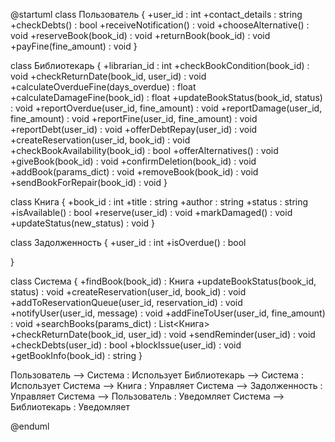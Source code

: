 @startuml
class Пользователь {
    +user_id : int
    +contact_details : string
    +checkDebts() : bool
    +receiveNotification() : void
    +chooseAlternative() : void
    +reserveBook(book_id) : void
    +returnBook(book_id) : void
    +payFine(fine_amount) : void
}

class Библиотекарь {
    +librarian_id : int
    +checkBookCondition(book_id) : void
    +checkReturnDate(book_id, user_id) : void
    +calculateOverdueFine(days_overdue) : float
    +calculateDamageFine(book_id) : float
    +updateBookStatus(book_id, status) : void
    +reportOverdue(user_id, fine_amount) : void
    +reportDamage(user_id, fine_amount) : void
    +reportFine(user_id, fine_amount) : void
    +reportDebt(user_id) : void
    +offerDebtRepay(user_id) : void
    +createReservation(user_id, book_id) : void
    +checkBookAvailability(book_id) : bool
    +offerAlternatives() : void
    +giveBook(book_id) : void
    +confirmDeletion(book_id) : void
    +addBook(params_dict) : void
    +removeBook(book_id) : void
    +sendBookForRepair(book_id) : void
}

class Книга {
    +book_id : int
    +title : string
    +author : string
    +status : string
    +isAvailable() : bool
    +reserve(user_id) : void
    +markDamaged() : void
    +updateStatus(new_status) : void
}

class Задолженность {
    +user_id : int
    +isOverdue() : bool

}

class Система {
    +findBook(book_id) : Книга
    +updateBookStatus(book_id, status) : void
    +createReservation(user_id, book_id) : void
    +addToReservationQueue(user_id, reservation_id) : void
    +notifyUser(user_id, message) : void
    +addFineToUser(user_id, fine_amount) : void
    +searchBooks(params_dict) : List<Книга>
    +checkReturnDate(book_id, user_id) : void
    +sendReminder(user_id) : void
    +checkDebts(user_id) : bool
    +blockIssue(user_id) : void
    +getBookInfo(book_id) : string
}

Пользователь --> Система : Использует
Библиотекарь --> Система : Использует
Система --> Книга : Управляет
Система --> Задолженность : Управляет
Система --> Пользователь : Уведомляет
Система --> Библиотекарь : Уведомляет

@enduml
